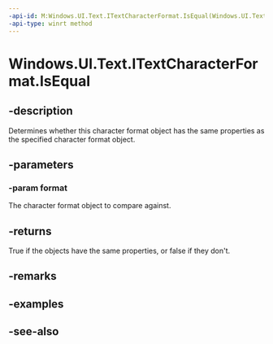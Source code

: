 ```yaml
---
-api-id: M:Windows.UI.Text.ITextCharacterFormat.IsEqual(Windows.UI.Text.ITextCharacterFormat)
-api-type: winrt method
---
```


<!-- Method syntax
public bool IsEqual(Windows.UI.Text.ITextCharacterFormat format)
-->

# Windows.UI.Text.ITextCharacterFormat.IsEqual

## -description
Determines whether this character format object has the same properties as the specified character format object.



## -parameters
### -param format
The character format object to compare against.

## -returns
True if the objects have the same properties, or false if they don't.

## -remarks

## -examples

## -see-also

